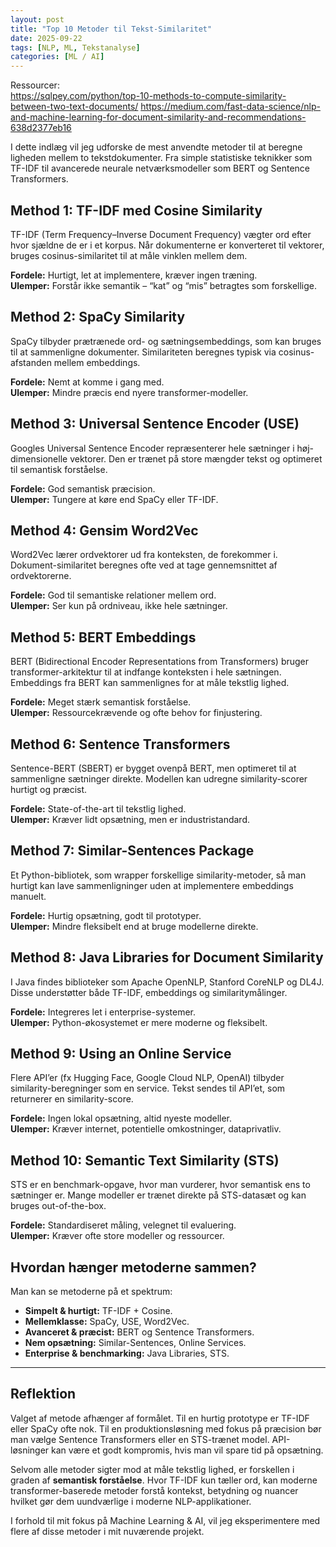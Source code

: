 ```yaml
---
layout: post
title: "Top 10 Metoder til Tekst-Similaritet"
date: 2025-09-22
tags: [NLP, ML, Tekstanalyse]
categories: [ML / AI]
---
```

Ressourcer:  
https://sqlpey.com/python/top-10-methods-to-compute-similarity-between-two-text-documents/
https://medium.com/fast-data-science/nlp-and-machine-learning-for-document-similarity-and-recommendations-638d2377eb16


I dette indlæg vil jeg udforske de mest anvendte metoder til at beregne ligheden mellem to tekstdokumenter. Fra simple statistiske teknikker som TF-IDF til avancerede neurale netværksmodeller som BERT og Sentence Transformers.

## Method 1: TF-IDF med Cosine Similarity
TF-IDF (Term Frequency–Inverse Document Frequency) vægter ord efter hvor sjældne de er i et korpus. Når dokumenterne er konverteret til vektorer, bruges cosinus-similaritet til at måle vinklen mellem dem.

**Fordele:** Hurtigt, let at implementere, kræver ingen træning.  
**Ulemper:** Forstår ikke semantik – “kat” og “mis” betragtes som forskellige.  


## Method 2: SpaCy Similarity
SpaCy tilbyder prætrænede ord- og sætningsembeddings, som kan bruges til at sammenligne dokumenter. Similariteten beregnes typisk via cosinus-afstanden mellem embeddings.

**Fordele:** Nemt at komme i gang med.  
**Ulemper:** Mindre præcis end nyere transformer-modeller.  


## Method 3: Universal Sentence Encoder (USE)
Googles Universal Sentence Encoder repræsenterer hele sætninger i høj-dimensionelle vektorer. Den er trænet på store mængder tekst og optimeret til semantisk forståelse.

**Fordele:** God semantisk præcision.  
**Ulemper:** Tungere at køre end SpaCy eller TF-IDF.  


## Method 4: Gensim Word2Vec
Word2Vec lærer ordvektorer ud fra konteksten, de forekommer i. Dokument-similaritet beregnes ofte ved at tage gennemsnittet af ordvektorerne.

**Fordele:** God til semantiske relationer mellem ord.  
**Ulemper:** Ser kun på ordniveau, ikke hele sætninger.  


## Method 5: BERT Embeddings
BERT (Bidirectional Encoder Representations from Transformers) bruger transformer-arkitektur til at indfange konteksten i hele sætningen. Embeddings fra BERT kan sammenlignes for at måle tekstlig lighed.

**Fordele:** Meget stærk semantisk forståelse.  
**Ulemper:** Ressourcekrævende og ofte behov for finjustering.  


## Method 6: Sentence Transformers
Sentence-BERT (SBERT) er bygget ovenpå BERT, men optimeret til at sammenligne sætninger direkte. Modellen kan udregne similarity-scorer hurtigt og præcist.

**Fordele:** State-of-the-art til tekstlig lighed.  
**Ulemper:** Kræver lidt opsætning, men er industristandard.  


## Method 7: Similar-Sentences Package
Et Python-bibliotek, som wrapper forskellige similarity-metoder, så man hurtigt kan lave sammenligninger uden at implementere embeddings manuelt.

**Fordele:** Hurtig opsætning, godt til prototyper.  
**Ulemper:** Mindre fleksibelt end at bruge modellerne direkte.  


## Method 8: Java Libraries for Document Similarity
I Java findes biblioteker som Apache OpenNLP, Stanford CoreNLP og DL4J. Disse understøtter både TF-IDF, embeddings og similaritymålinger.

**Fordele:** Integreres let i enterprise-systemer.  
**Ulemper:** Python-økosystemet er mere moderne og fleksibelt.  


## Method 9: Using an Online Service
Flere API’er (fx Hugging Face, Google Cloud NLP, OpenAI) tilbyder similarity-beregninger som en service. Tekst sendes til API’et, som returnerer en similarity-score.

**Fordele:** Ingen lokal opsætning, altid nyeste modeller.  
**Ulemper:** Kræver internet, potentielle omkostninger, dataprivatliv.  


## Method 10: Semantic Text Similarity (STS)
STS er en benchmark-opgave, hvor man vurderer, hvor semantisk ens to sætninger er. Mange modeller er trænet direkte på STS-datasæt og kan bruges out-of-the-box.

**Fordele:** Standardiseret måling, velegnet til evaluering.  
**Ulemper:** Kræver ofte store modeller og ressourcer.  


## Hvordan hænger metoderne sammen?
Man kan se metoderne på et spektrum:  
- **Simpelt & hurtigt:** TF-IDF + Cosine.  
- **Mellemklasse:** SpaCy, USE, Word2Vec.  
- **Avanceret & præcist:** BERT og Sentence Transformers.  
- **Nem opsætning:** Similar-Sentences, Online Services.  
- **Enterprise & benchmarking:** Java Libraries, STS.  

---

## Reflektion
Valget af metode afhænger af formålet. Til en hurtig prototype er TF-IDF eller SpaCy ofte nok. Til en produktionsløsning med fokus på præcision bør man vælge Sentence Transformers eller en STS-trænet model. API-løsninger kan være et godt kompromis, hvis man vil spare tid på opsætning.

Selvom alle metoder sigter mod at måle tekstlig lighed, er forskellen i graden af **semantisk forståelse**. Hvor TF-IDF kun tæller ord, kan moderne transformer-baserede metoder forstå kontekst, betydning og nuancer hvilket gør dem uundværlige i moderne NLP-applikationer.

I forhold til mit fokus på Machine Learning & AI, vil jeg eksperimentere med flere af disse metoder i mit nuværende projekt.